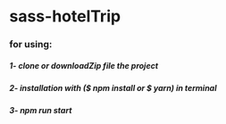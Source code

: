 # sass-hotelTrip
<h3>for using:</h3>
<h5>1- clone or downloadZip file the project</h5>
<h5>2- installation with ($ npm install or $ yarn) in terminal</h5>
<h5>3- npm run start</h5>
